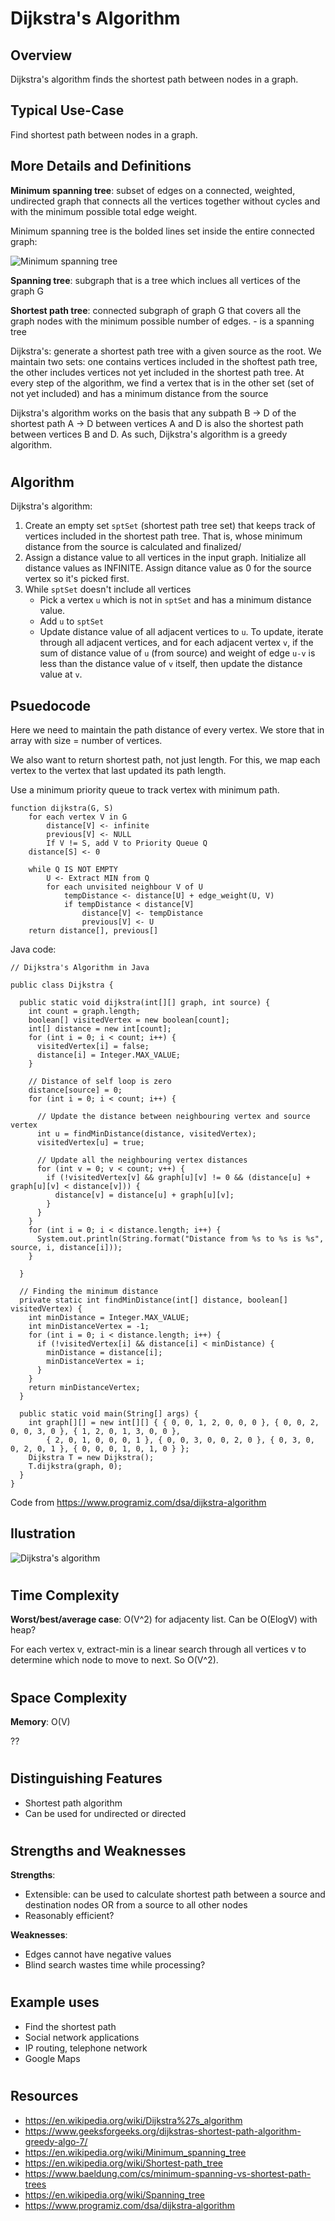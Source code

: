 # Dijkstra's Algorithm
## Overview

Dijkstra's algorithm finds the shortest path between nodes in a graph.

## Typical Use-Case

Find shortest path between nodes in a graph.

## More Details and Definitions

**Minimum spanning tree**: subset of edges on a connected, weighted, undirected graph that connects all the vertices together without cycles and with the minimum possible total edge weight.

Minimum spanning tree is the bolded lines set inside the entire connected graph:

![Minimum spanning tree](https://upload.wikimedia.org/wikipedia/commons/d/d2/Minimum_spanning_tree.svg)

**Spanning tree**: subgraph that is a tree which inclues all vertices of the graph G

**Shortest path tree**: connected subgraph of graph G that covers all the graph nodes with the minimum possible number of edges.
    - is a spanning tree 

Dijkstra's: generate a shortest path tree with a given source as the root. We maintain two sets: one contains vertices included in the shoftest path tree, the other includes vertices not yet included in the shortest path tree. At every step of the algorithm, we find a vertex that is in the other set (set of not yet included) and has a minimum distance from the source

Dijkstra's algorithm works on the basis that any subpath B -> D of the shortest path A -> D between vertices A and D is also the shortest path between vertices B and D. As such, Dijkstra's algorithm is a greedy algorithm.

#
## Algorithm

Dijkstra's algorithm:
1. Create an empty set `sptSet` (shortest path tree set) that keeps track of vertices included in the shortest path tree. That is, whose minimum distance from the source is calculated and finalized/
2. Assign a distance value to all vertices in the input graph. Initialize all distance values as INFINITE. Assign ditance value as 0 for the source vertex so it's picked first.
3. While `sptSet` doesn't include all vertices
    - Pick a vertex `u` which is not in `sptSet` and has a minimum distance value.
    - Add `u` to `sptSet`
    - Update distance value of all adjacent vertices to `u`. To update, iterate through all adjacent vertices, and for each adjacent vertex `v`, if the sum of distance value of `u` (from source) and weight of edge `u-v` is less than the distance value of `v` itself, then update the distance value at `v`.

## Psuedocode

Here we need to maintain the path distance of every vertex. We store that in array with size = number of vertices.

We also want to return shortest path, not just length. For this, we map each vertex to the vertex that last updated its path length.

Use a minimum priority queue to track vertex with minimum path.

```
function dijkstra(G, S)
    for each vertex V in G
        distance[V] <- infinite
        previous[V] <- NULL
        If V != S, add V to Priority Queue Q
    distance[S] <- 0
	
    while Q IS NOT EMPTY
        U <- Extract MIN from Q
        for each unvisited neighbour V of U
            tempDistance <- distance[U] + edge_weight(U, V)
            if tempDistance < distance[V]
                distance[V] <- tempDistance
                previous[V] <- U
    return distance[], previous[]
```

Java code:
```
// Dijkstra's Algorithm in Java

public class Dijkstra {

  public static void dijkstra(int[][] graph, int source) {
    int count = graph.length;
    boolean[] visitedVertex = new boolean[count];
    int[] distance = new int[count];
    for (int i = 0; i < count; i++) {
      visitedVertex[i] = false;
      distance[i] = Integer.MAX_VALUE;
    }

    // Distance of self loop is zero
    distance[source] = 0;
    for (int i = 0; i < count; i++) {

      // Update the distance between neighbouring vertex and source vertex
      int u = findMinDistance(distance, visitedVertex);
      visitedVertex[u] = true;

      // Update all the neighbouring vertex distances
      for (int v = 0; v < count; v++) {
        if (!visitedVertex[v] && graph[u][v] != 0 && (distance[u] + graph[u][v] < distance[v])) {
          distance[v] = distance[u] + graph[u][v];
        }
      }
    }
    for (int i = 0; i < distance.length; i++) {
      System.out.println(String.format("Distance from %s to %s is %s", source, i, distance[i]));
    }

  }

  // Finding the minimum distance
  private static int findMinDistance(int[] distance, boolean[] visitedVertex) {
    int minDistance = Integer.MAX_VALUE;
    int minDistanceVertex = -1;
    for (int i = 0; i < distance.length; i++) {
      if (!visitedVertex[i] && distance[i] < minDistance) {
        minDistance = distance[i];
        minDistanceVertex = i;
      }
    }
    return minDistanceVertex;
  }

  public static void main(String[] args) {
    int graph[][] = new int[][] { { 0, 0, 1, 2, 0, 0, 0 }, { 0, 0, 2, 0, 0, 3, 0 }, { 1, 2, 0, 1, 3, 0, 0 },
        { 2, 0, 1, 0, 0, 0, 1 }, { 0, 0, 3, 0, 0, 2, 0 }, { 0, 3, 0, 0, 2, 0, 1 }, { 0, 0, 0, 1, 0, 1, 0 } };
    Dijkstra T = new Dijkstra();
    T.dijkstra(graph, 0);
  }
}

```

Code from https://www.programiz.com/dsa/dijkstra-algorithm

## Ilustration

![Dijkstra's algorithm](https://upload.wikimedia.org/wikipedia/commons/5/57/Dijkstra_Animation.gif)

#
## Time Complexity
**Worst/best/average case**: O(V^2) for adjacenty list. Can be O(ElogV) with heap?

For each vertex v, extract-min is a linear search through all vertices v to determine which node to move to next. So O(V^2).

#
## Space Complexity
**Memory**: O(V)

??

#
## Distinguishing Features
- Shortest path algorithm
- Can be used for undirected or directed

#
## Strengths and Weaknesses

**Strengths**:
- Extensible: can be used to calculate shortest path between a source and destination nodes OR from a source to all other nodes
- Reasonably efficient?

**Weaknesses**:
- Edges cannot have negative values
- Blind search wastes time while processing?

#
## Example uses
- Find the shortest path
- Social network applications
- IP routing, telephone network
- Google Maps

#
## Resources
- https://en.wikipedia.org/wiki/Dijkstra%27s_algorithm
- https://www.geeksforgeeks.org/dijkstras-shortest-path-algorithm-greedy-algo-7/
- https://en.wikipedia.org/wiki/Minimum_spanning_tree
- https://en.wikipedia.org/wiki/Shortest-path_tree
- https://www.baeldung.com/cs/minimum-spanning-vs-shortest-path-trees
- https://en.wikipedia.org/wiki/Spanning_tree
- https://www.programiz.com/dsa/dijkstra-algorithm

#